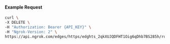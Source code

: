 <!-- Code generated for API Clients. DO NOT EDIT. -->

#### Example Request

```bash
curl \
-X DELETE \
-H "Authorization: Bearer {API_KEY}" \
-H "Ngrok-Version: 2" \
https://api.ngrok.com/edges/https/edghts_2qkXUJQDFHT1Oig6qDhb7BS285h/routes/edghtsrt_2qkXUHKCoupiZpu8JSV6ZSXNQzh/request_headers
```
